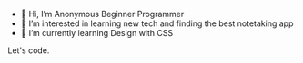 - 👋 Hi, I’m Anonymous Beginner Programmer
- 👀 I’m interested in learning new tech and finding the best notetaking app
- 🌱 I’m currently learning Design with CSS

Let's code.


<!---
quorumbit/quorumbit is a ✨ special ✨ repository because its `README.md` (this file) appears on your GitHub profile.
You can click the Preview link to take a look at your changes.
--->
